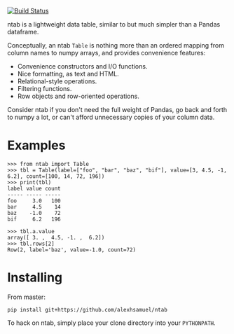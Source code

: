 [![Build Status](https://travis-ci.org/alexhsamuel/ntab.svg?branch=master)](https://travis-ci.org/alexhsamuel/ntab)

ntab is a lightweight data table, similar to but much simpler than a Pandas
dataframe.

Conceptually, an ntab `Table` is nothing more than an ordered mapping from
column names to numpy arrays, and provides convenience features:

- Convenience constructors and I/O functions.
- Nice formatting, as text and HTML.
- Relational-style operations.
- Filtering functions.
- Row objects and row-oriented operations.

Consider ntab if you don't need the full weight of Pandas, go back and forth to
numpy a lot, or can't afford unnecessary copies of your column data.


# Examples

```
>>> from ntab import Table
>>> tbl = Table(label=["foo", "bar", "baz", "bif"], value=[3, 4.5, -1, 6.2], count=[100, 14, 72, 196])
>>> print(tbl)
label value count
----- ----- -----
foo     3.0   100
bar     4.5    14
baz    -1.0    72
bif     6.2   196

>>> tbl.a.value
array([ 3. ,  4.5, -1. ,  6.2])
>>> tbl.rows[2]
Row(2, label='baz', value=-1.0, count=72)
```


# Installing

From master:

```
pip install git+https://github.com/alexhsamuel/ntab
```

To hack on ntab, simply place your clone directory into your `PYTHONPATH`.


